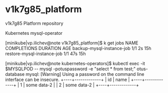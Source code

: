 # v1k7g85_platform
v1k7g85 Platform repository

Kubernetes mysql-operator


[minikube|vp.ilichev@note v1k7g85_platform]$ k get jobs
NAME                         COMPLETIONS   DURATION   AGE
backup-mysql-instance-job    1/1           2s         15h
restore-mysql-instance-job   1/1           47s        15h


[minikube|vp.ilichev@note kubernetes-operators]$ kubectl exec -it $MYSQLPOD -- mysql -potuspassword -e "select * from test;" otus-database
mysql: [Warning] Using a password on the command line interface can be insecure.
+----+-------------+
| id | name        |
+----+-------------+
|  1 | some data-2 |
|  2 | some data-2 |
+----+-------------+